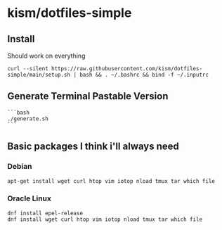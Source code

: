 # kism/dotfiles-simple

## Install

Should work on everything

    curl --silent https://raw.githubusercontent.com/kism/dotfiles-simple/main/setup.sh | bash && . ~/.bashrc && bind -f ~/.inputrc

## Generate Terminal Pastable Version

    ```bash
    ./generate.sh
    ```

## Basic packages I think i'll always need

### Debian

    apt-get install wget curl htop vim iotop nload tmux tar which file

### Oracle Linux

    dnf install epel-release
    dnf install wget curl htop vim iotop nload tmux tar which file
